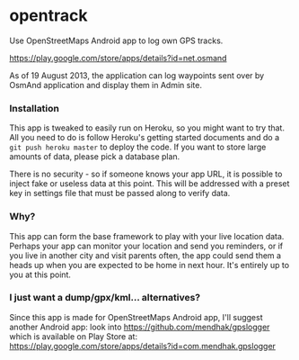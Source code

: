 opentrack
=========

Use OpenStreetMaps Android app to log own GPS tracks.

https://play.google.com/store/apps/details?id=net.osmand

As of 19 August 2013, the application can log waypoints sent over by
OsmAnd application and display them in Admin site.

### Installation

This app is tweaked to easily run on Heroku, so you might want to try that.
All you need to do is follow Heroku's getting started documents and do a
`git push heroku master` to deploy the code. If you want to store large
amounts of data, please pick a database plan.

There is no security - so if someone knows your app URL, it is possible
to inject fake or useless data at this point. This will be addressed with
a preset key in settings file that must be passed along to verify data.

### Why?

This app can form the base framework to play with your live location data.
Perhaps your app can monitor your location and send you reminders, or if
you live in another city and visit parents often, the app could send them
a heads up when you are expected to be home in next hour. It's entirely up
to you at this point.

### I just want a dump/gpx/kml… alternatives?

Since this app is made for OpenStreetMaps Android app, I'll suggest another
Android app: look into https://github.com/mendhak/gpslogger which is available
on Play Store at: https://play.google.com/store/apps/details?id=com.mendhak.gpslogger